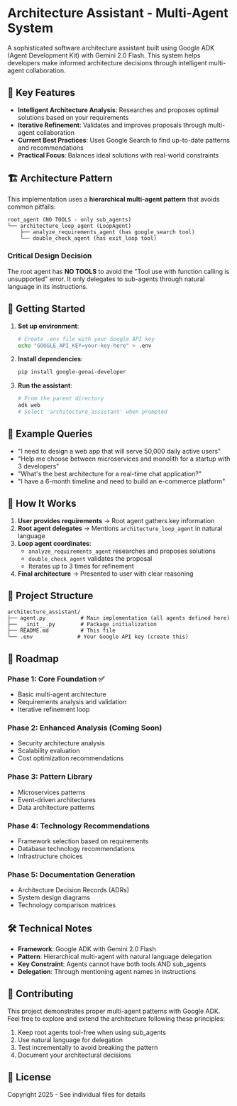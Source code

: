 # Architecture Assistant - Multi-Agent System

A sophisticated software architecture assistant built using Google ADK (Agent Development Kit) with Gemini 2.0 Flash. This system helps developers make informed architecture decisions through intelligent multi-agent collaboration.

## 🎯 Key Features

- **Intelligent Architecture Analysis**: Researches and proposes optimal solutions based on your requirements
- **Iterative Refinement**: Validates and improves proposals through multi-agent collaboration
- **Current Best Practices**: Uses Google Search to find up-to-date patterns and recommendations
- **Practical Focus**: Balances ideal solutions with real-world constraints

## 🏗️ Architecture Pattern

This implementation uses a **hierarchical multi-agent pattern** that avoids common pitfalls:

```
root_agent (NO TOOLS - only sub_agents)
└── architecture_loop_agent (LoopAgent)
    ├── analyze_requirements_agent (has google_search tool)
    └── double_check_agent (has exit_loop tool)
```

### Critical Design Decision

The root agent has **NO TOOLS** to avoid the "Tool use with function calling is unsupported" error. It only delegates to sub-agents through natural language in its instructions.

## 🚀 Getting Started

1. **Set up environment**:
   ```bash
   # Create .env file with your Google API key
   echo "GOOGLE_API_KEY=your-key-here" > .env
   ```

2. **Install dependencies**:
   ```bash
   pip install google-genai-developer
   ```

3. **Run the assistant**:
   ```bash
   # From the parent directory
   adk web
   # Select 'architecture_assistant' when prompted
   ```

## 💬 Example Queries

- "I need to design a web app that will serve 50,000 daily active users"
- "Help me choose between microservices and monolith for a startup with 3 developers"
- "What's the best architecture for a real-time chat application?"
- "I have a 6-month timeline and need to build an e-commerce platform"

## 🔄 How It Works

1. **User provides requirements** → Root agent gathers key information
2. **Root agent delegates** → Mentions `architecture_loop_agent` in natural language
3. **Loop agent coordinates**:
   - `analyze_requirements_agent` researches and proposes solutions
   - `double_check_agent` validates the proposal
   - Iterates up to 3 times for refinement
4. **Final architecture** → Presented to user with clear reasoning

## 📁 Project Structure

```
architecture_assistant/
├── agent.py           # Main implementation (all agents defined here)
├── __init__.py        # Package initialization
├── README.md          # This file
└── .env              # Your Google API key (create this)
```

## 🚧 Roadmap

### Phase 1: Core Foundation ✅
- Basic multi-agent architecture
- Requirements analysis and validation
- Iterative refinement loop

### Phase 2: Enhanced Analysis (Coming Soon)
- Security architecture analysis
- Scalability evaluation
- Cost optimization recommendations

### Phase 3: Pattern Library
- Microservices patterns
- Event-driven architectures
- Data architecture patterns

### Phase 4: Technology Recommendations
- Framework selection based on requirements
- Database technology recommendations
- Infrastructure choices

### Phase 5: Documentation Generation
- Architecture Decision Records (ADRs)
- System design diagrams
- Technology comparison matrices

## 🛠️ Technical Notes

- **Framework**: Google ADK with Gemini 2.0 Flash
- **Pattern**: Hierarchical multi-agent with natural language delegation
- **Key Constraint**: Agents cannot have both tools AND sub_agents
- **Delegation**: Through mentioning agent names in instructions

## 🤝 Contributing

This project demonstrates proper multi-agent patterns with Google ADK. Feel free to explore and extend the architecture following these principles:

1. Keep root agents tool-free when using sub_agents
2. Use natural language for delegation
3. Test incrementally to avoid breaking the pattern
4. Document your architectural decisions

## 📝 License

Copyright 2025 - See individual files for details